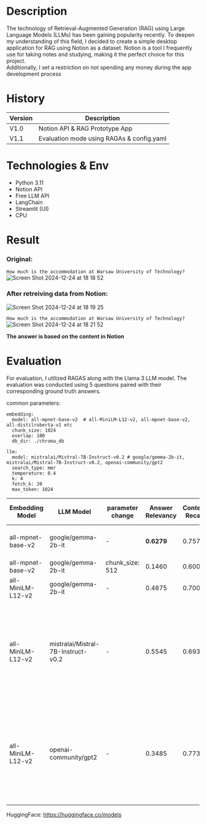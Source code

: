 # Description
The technology of Retrieval-Augmented Generation (RAG) using Large Language Models (LLMs) has been gaining popularity recently. To deepen my understanding of this field, I decided to create a simple desktop application for RAG using Notion as a dataset. Notion is a tool I frequently use for taking notes and studying, making it the perfect choice for this project. <br>
Additionally, I set a restriction on not spending any money during the app development process

# History
Version | Description
--- | --- 
V1.0 | Notion API & RAG Prototype App
V1.1 | Evaluation mode using RAGAs & config.yaml

# Technologies & Env
- Python 3.11
- Notion API
- Free LLM API
- LangChain
- Streamlit (UI)
- CPU
  
# Result
### Original: 
```How much is the accommodation at Warsaw University of Technology?```
![Screen Shot 2024-12-24 at 18 18 52](https://github.com/user-attachments/assets/36fea644-8cb5-4db7-8f3f-a1f65cb6e5f3)

### After retreiving data from Notion:
![Screen Shot 2024-12-24 at 18 19 25](https://github.com/user-attachments/assets/0e81bb49-aa00-44d4-b09b-4087939f3c53)

```How much is the accommodation at Warsaw University of Technology?```
![Screen Shot 2024-12-24 at 18 21 52](https://github.com/user-attachments/assets/7a4afe36-ee11-45e7-a289-7e4b45162e6a)

**The answer is based on the content in Notion**

# Evaluation

For evaluation, I utilized RAGAS along with the Llama 3 LLM model. The evaluation was conducted using 5 questions paired with their corresponding ground truth answers.

common parameters:
```
embedding:
  model: all-mpnet-base-v2  # all-MiniLM-L12-v2, all-mpnet-base-v2, all-distilroberta-v1 etc
  chunk_size: 1024
  overlap: 100
  db_dir: ./chroma_db

llm:
  model: mistralai/Mistral-7B-Instruct-v0.2 # google/gemma-2b-it, mistralai/Mistral-7B-Instruct-v0.2, openai-community/gpt2
  search_type: mmr          
  temperature: 0.4
  k: 4
  fetch_k: 20
  max_token: 1024
```

Embedding Model | LLM Model | parameter change | Answer Relevancy | Context Recall | Human check | average answer time (s) | Note
--- | --- | --- | --- | --- | --- | --- | ---
all-mpnet-base-v2 | google/gemma-2b-it | - | **0.6279** | 0.7578 | 4/5 | 12.68 | This looks the best
all-mpnet-base-v2 | google/gemma-2b-it | chunk_size: 512 | 0.1460 | 0.6000 | 2/5 | 21.87 |
all-MiniLM-L12-v2 | google/gemma-2b-it | - | 0.4875 | 0.7000 | 3/5 | 22.40 |
all-MiniLM-L12-v2 | mistralai/Mistral-7B-Instruct-v0.2 | - | 0.5545 | 0.6933 | 5/5 | 1.66 | The answer is correct, but repeat the same thing over and over again.
all-MiniLM-L12-v2 | openai-community/gpt2 | - | 0.3485 | 0.7733 | 5/5 | 19.23 | The answer is correct, but repeat the same thing over and over again.


HuggingFace: https://huggingface.co/models





